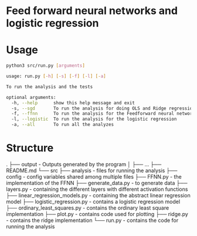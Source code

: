 # Feed forward neural networks and logistic regression

# Usage

```bash
python3 src/run.py [arguments]
```

```bash
usage: run.py [-h] [-s] [-f] [-l] [-a]

To run the analysis and the tests

optional arguments:
  -h, --help      show this help message and exit
  -s, --sgd       To run the analysis for doing OLS and Ridge regression using the SGD method
  -f, --ffnn      To run the analysis for the Feedforward neural network
  -l, --logistic  To run the analysis for the logistic regression
  -a, --all       To run all the analyzes
```

# Structure

.
├── output - Outputs generated by the program
│  ├── ...
├── README.md
└── src
   ├── analysis - files for running the analysis
   ├── config - config variables shared among multiple files
   ├── FFNN.py - the implementation of the FFNN
   ├── generate_data.py - to generate data
   ├── layers.py - containing the different layers with different activation functions
   ├── linear_regression_models.py - containing the abstract linear regression model
   ├── logistic_regression.py - contains a logistic regression model
   ├── ordinary_least_squares.py - contains the ordinary least square implementation
   ├── plot.py - contains code used for plotting
   ├── ridge.py - contains the ridge implementation
   └── run.py - contains the code for running the analysis

